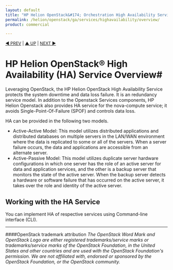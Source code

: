 ```yaml
---
layout: default
title: "HP Helion OpenStack&#174; Orchestration High Availability Service Overview"
permalink: /helion/openstack/ga/services/highavailability/overview/
product: commercial

---
```

<!--UNDER REVISION-->

<script>

function PageRefresh {
onLoad="window.refresh"
}

PageRefresh();

</script>


<p style="font-size: small;"> <a href="/helion/openstack/services/object/overview/">&#9664; PREV</a> | <a href="/helion/openstack/services/overview/">&#9650; UP</a> | <a href="/helion/openstack/services/reporting/overview/"> NEXT &#9654</a> </p>

# HP Helion OpenStack&#174; High Availability (HA) Service Overview#


Leveraging OpenStack, the HP Helion OpenStack High Availability Service protects the system downtime and data loss failure. It is an redundancy service model. In addition to the Openstack Services components, HP Helion Openstack also provides HA service for the nova-compute service; it avoids Single-Point-Of-Failure (SPOF) and controls data loss.  

HA can be provided in the following two models.

- Active-Active Model: This model utilizes distributed applications and distributed databases on multiple servers in the LAN/WAN  environment where the data is replicated to some or all of the  servers. When a server failure occurs, the data and applications are  accessible from an alternate server. 
- Active-Passive Model: This model utilizes duplicate server hardware  configurations in which one server has the role of an active server  for data and application services, and the other is a backup server  that monitors the state of the active server. When the backup server  detects a hardware or software failure that has occurred on the active  server, it takes over the role and identity of the active server.


## Working with the HA Service

You can implement HA of respective services using Command-line interface (CLI).

----
####OpenStack trademark attribution
*The OpenStack Word Mark and OpenStack Logo are either registered trademarks/service marks or trademarks/service marks of the OpenStack Foundation, in the United States and other countries and are used with the OpenStack Foundation's permission. We are not affiliated with, endorsed or sponsored by the OpenStack Foundation, or the OpenStack community.*







